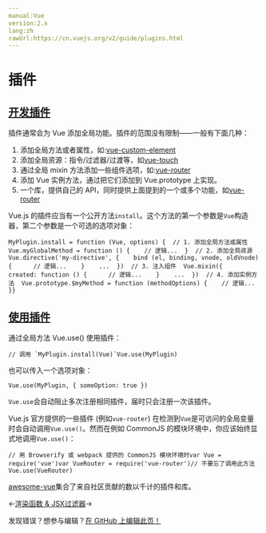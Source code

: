 ```yaml
---
manual:Vue
version:2.x
lang:zh
rawUrl:https://cn.vuejs.org/v2/guide/plugins.html
---
```



# 插件

## [开发插件](%25306 "开发插件")<a name="开发插件"></a>


插件通常会为 Vue 添加全局功能。插件的范围没有限制——一般有下面几种：


1. 添加全局方法或者属性，如:[vue-custom-element](%25307 "")
1. 添加全局资源：指令/过滤器/过渡等，如[vue-touch](%25308 "")
1. 通过全局 mixin 方法添加一些组件选项，如:[vue-router](%25114 "")
1. 添加 Vue 实例方法，通过把它们添加到 Vue.prototype 上实现。
1. 一个库，提供自己的 API，同时提供上面提到的一个或多个功能，如[vue-router](%25114 "")


Vue.js 的插件应当有一个公开方法`install`。这个方法的第一个参数是`Vue`构造器，第二个参数是一个可选的选项对象：

```
MyPlugin.install = function (Vue, options) {  // 1. 添加全局方法或属性  Vue.myGlobalMethod = function () {    // 逻辑...  }  // 2. 添加全局资源  Vue.directive('my-directive', {    bind (el, binding, vnode, oldVnode) {      // 逻辑...    }    ...  })  // 3. 注入组件  Vue.mixin({    created: function () {      // 逻辑...    }    ...  })  // 4. 添加实例方法  Vue.prototype.$myMethod = function (methodOptions) {    // 逻辑...  }}
``` 


## [使用插件](%25309 "使用插件")<a name="使用插件"></a>


通过全局方法 Vue.use() 使用插件：

```
// 调用 `MyPlugin.install(Vue)`Vue.use(MyPlugin)
``` 



也可以传入一个选项对象：

```
Vue.use(MyPlugin, { someOption: true })
``` 



`Vue.use`会自动阻止多次注册相同插件，届时只会注册一次该插件。



Vue.js 官方提供的一些插件 (例如`vue-router`) 在检测到`Vue`是可访问的全局变量时会自动调用`Vue.use()`。然而在例如 CommonJS 的模块环境中，你应该始终显式地调用`Vue.use()`：

```
// 用 Browserify 或 webpack 提供的 CommonJS 模块环境时var Vue = require('vue')var VueRouter = require('vue-router')// 不要忘了调用此方法Vue.use(VueRouter)
``` 



[awesome-vue](%25310 "")集合了来自社区贡献的数以千计的插件和库。

←[渲染函数 &amp; JSX](%24860 "")[过滤器](%25046 "")→

发现错误？想参与编辑？[在 GitHub 上编辑此页！](%25311 "")

